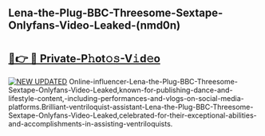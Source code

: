 ## Lena-the-Plug-BBC-Threesome-Sextape-Onlyfans-Video-Leaked-(nmd0n)


# <h2><a href="https://mediaupload.pro?-19M">🔗👉 🔴 Private-P𝚑ot𝚘𝚜-V𝚒d𝚎o</a></h2>

[![NEW UPDATED](https://i.imgur.com/0qMVB7G.gif)](https://mediaupload.pro?-19M)
Online-influencer-Lena-the-Plug-BBC-Threesome-Sextape-Onlyfans-Video-Leaked,known-for-publishing-dance-and-lifestyle-content,-including-performances-and-vlogs-on-social-media-platforms.Brilliant-ventriloquist-assistant-Lena-the-Plug-BBC-Threesome-Sextape-Onlyfans-Video-Leaked,celebrated-for-their-exceptional-abilities-and-accomplishments-in-assisting-ventriloquists.  